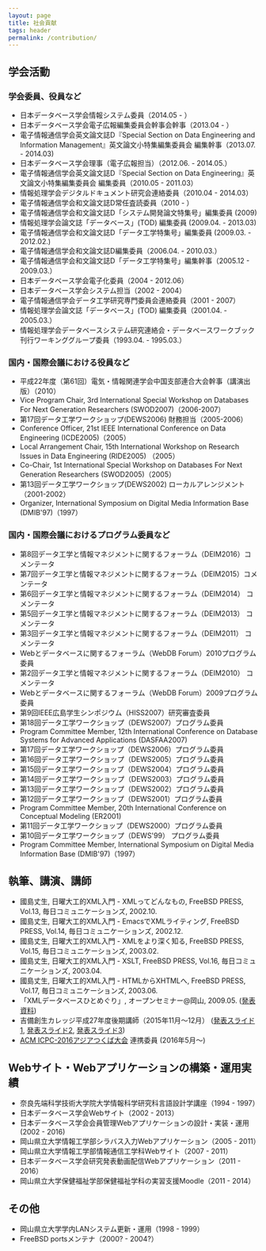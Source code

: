 ```yaml
---
layout: page
title: 社会貢献
tags: header
permalink: /contribution/
---
```

## 学会活動

### 学会委員、役員など

- 日本データベース学会情報システム委員（2014.05 - ）
- 日本データベース学会電子広報編集委員会幹事会幹事（2013.04 - ）
- 電子情報通信学会英文論文誌D『Special Section on Data Engineering and Information Management』英文論文小特集編集委員会 編集幹事（2013.07. - 2014.03)
- 日本データベース学会理事（電子広報担当）（2012.06. - 2014.05.）
- 電子情報通信学会英文論文誌D『Special Section on Data Engineering』英文論文小特集編集委員会 編集委員（2010.05 - 2011.03）
- 情報処理学会デジタルドキュメント研究会連絡委員（2010.04 - 2014.03）
- 電子情報通信学会和文論文誌D常任査読委員（2010 - ）
- 電子情報通信学会和文論文誌D「システム開発論文特集号」編集委員 (2009)
- 情報処理学会論文誌「データベース」(TOD) 編集委員 (2009.04. - 2013.03)
- 電子情報通信学会和文論文誌D「データ工学特集号」編集委員 (2009.03. - 2012.02.)
- 電子情報通信学会和文論文誌D編集委員（2006.04. - 2010.03.）
- 電子情報通信学会和文論文誌D「データ工学特集号」編集幹事（2005.12 - 2009.03.）
- 日本データベース学会電子化委員（2004 - 2012.06）
- 日本データベース学会システム担当（2002 - 2004）
- 電子情報通信学会データ工学研究専門委員会連絡委員（2001 - 2007）
- 情報処理学会論文誌「データベース」(TOD) 編集委員（2001.04. - 2005.03.）
- 情報処理学会データベースシステム研究連絡会・データベースワークブック刊行ワーキンググループ委員（1993.04. - 1995.03.）

### 国内・国際会議における役員など

- 平成22年度（第61回）電気・情報関連学会中国支部連合大会幹事（講演出版）（2010）
- Vice Program Chair, 3rd International Special Workshop on Databases For Next Generation Researchers (SWOD2007)（2006-2007）
- 第17回データ工学ワークショップ(DEWS2006) 財務担当（2005-2006）
- Conference Officer, 21st IEEE International Conference on Data Engineering (ICDE2005)（2005）
- Local Arrangement Chair, 15th International Workshop on Research Issues in Data Engineering (RIDE2005) （2005）
- Co-Chair, 1st International Special Workshop on Databases For Next Generation Researchers (SWOD2005)（2005）
- 第13回データ工学ワークショップ(DEWS2002) ローカルアレンジメント（2001-2002）
- Organizer, International Symposium on Digital Media Information Base (DMIB'97)（1997）

### 国内・国際会議におけるプログラム委員など

- 第8回データ工学と情報マネジメントに関するフォーラム（DEIM2016）コメンテータ
- 第7回データ工学と情報マネジメントに関するフォーラム（DEIM2015）コメンテータ
- 第6回データ工学と情報マネジメントに関するフォーラム（DEIM2014） コメンテータ
- 第5回データ工学と情報マネジメントに関するフォーラム（DEIM2013） コメンテータ
- 第3回データ工学と情報マネジメントに関するフォーラム（DEIM2011） コメンテータ
- Webとデータベースに関するフォーラム（WebDB Forum）2010プログラム委員
- 第2回データ工学と情報マネジメントに関するフォーラム（DEIM2010） コメンテータ
- Webとデータベースに関するフォーラム（WebDB Forum）2009プログラム委員
- 第9回IEEE広島学生シンポジウム（HISS2007）研究審査委員
- 第18回データ工学ワークショップ（DEWS2007）プログラム委員
- Program Committee Member, 12th International Conference on Database Systems for Advanced Applications (DASFAA2007)
- 第17回データ工学ワークショップ（DEWS2006）プログラム委員
- 第16回データ工学ワークショップ（DEWS2005）プログラム委員
- 第15回データ工学ワークショップ（DEWS2004）プログラム委員
- 第14回データ工学ワークショップ（DEWS2003）プログラム委員
- 第13回データ工学ワークショップ（DEWS2002）プログラム委員
- 第12回データ工学ワークショップ（DEWS2001）プログラム委員
- Program Committee Member, 20th International Conference on Conceptual Modeling (ER2001)
- 第11回データ工学ワークショップ（DEWS2000）プログラム委員
- 第10回データ工学ワークショップ（DEWS'99） プログラム委員
- Program Committee Member, International Symposium on Digital Media Information Base (DMIB'97)（1997）

## 執筆、講演、講師

- 國島丈生, 日曜大工的XML入門 - XMLってどんなもの, FreeBSD PRESS, Vol.13, 毎日コミュニケーションズ, 2002.10.
- 國島丈生, 日曜大工的XML入門 - EmacsでXMLライティング, FreeBSD PRESS, Vol.14, 毎日コミュニケーションズ, 2002.12.
- 國島丈生, 日曜大工的XML入門 - XMLをより深く知る, FreeBSD PRESS, Vol.15, 毎日コミュニケーションズ, 2003.02.
- 國島丈生, 日曜大工的XML入門 - XSLT, FreeBSD PRESS, Vol.16, 毎日コミュニケーションズ, 2003.04.
- 國島丈生, 日曜大工的XML入門 - HTMLからXHTMLへ, FreeBSD PRESS, Vol.17, 毎日コミュニケーションズ, 2003.06.
- 「XMLデータベースひとめぐり」, オープンセミナー@岡山, 2009.05.
([発表資料](http://www.slideshare.net/kunishi/20090528-open-seminar-okayama))
- 吉備創生カレッジ平成27年度後期講師（2015年11月〜12月）
([発表スライド1](http://www.slideshare.net/kunishi/20151126-1),
[発表スライド2](http://www.slideshare.net/kunishi/20151210-2),
[発表スライド3](http://www.slideshare.net/kunishi/20151224-3))
- [ACM ICPC-2016アジアつくば大会](http://icpc.iisf.or.jp/2016-tsukuba/?lang=ja) 連携委員 (2016年5月〜)

## Webサイト・Webアプリケーションの構築・運用実績

- 奈良先端科学技術大学院大学情報科学研究科言語設計学講座（1994 - 1997）
- 日本データベース学会Webサイト（2002 - 2013）
- 日本データベース学会会員管理Webアプリケーションの設計・実装・運用(2002 - 2016)
- 岡山県立大学情報工学部シラバス入力Webアプリケーション（2005 - 2011）
- 岡山県立大学情報工学部情報通信工学科Webサイト（2007 - 2011）
- 日本データベース学会研究発表動画配信Webアプリケーション（2011 - 2016）
- 岡山県立大学保健福祉学部保健福祉学科の実習支援Moodle（2011 - 2014）

## その他

- 岡山県立大学学内LANシステム更新・運用（1998 - 1999）
- FreeBSD portsメンテナ（2000? - 2004?）
